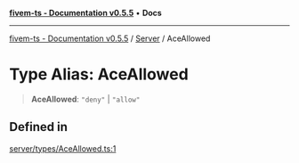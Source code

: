 [**fivem-ts - Documentation v0.5.5**](../../../README.md) • **Docs**

***

[fivem-ts - Documentation v0.5.5](../../../README.md) / [Server](../README.md) / AceAllowed

# Type Alias: AceAllowed

> **AceAllowed**: `"deny"` \| `"allow"`

## Defined in

[server/types/AceAllowed.ts:1](https://github.com/Purpose-Dev/fivem-ts/blob/main/src/server/types/AceAllowed.ts#L1)
